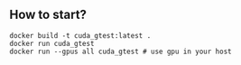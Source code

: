 ## How to start?
```
docker build -t cuda_gtest:latest .
docker run cuda_gtest
docker run --gpus all cuda_gtest # use gpu in your host
```